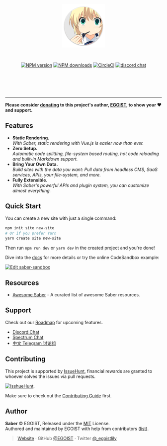 <br><br>

<p align="center">
<a href="https://saber.land"><img width="140" src="./website/images/logo.png" alt="saber logo"></a>
</p>
<br>

<p align="center"><a href="https://npmjs.com/package/saber"><img src="https://flat.badgen.net/npm/v/saber" alt="NPM version"></a> <a href="https://npmjs.com/package/saber"><img src="https://flat.badgen.net/npm/dm/saber" alt="NPM downloads"></a> <a href="https://circleci.com/gh/egoist/saber/tree/master"><img src="https://flat.badgen.net/circleci/github/egoist/saber/master" alt="CircleCI"></a> <a href="https://chat.saber.land"><img alt="discord chat" src="https://flat.badgen.net/badge/chat/on%20discord/7289da"></a></p>

<br><br><br><br>

---

**Please consider [donating](https://www.patreon.com/egoist) to this project's author, [EGOIST](#author), to show your ❤️ and support.**

## Features

- **Static Rendering.**<br>_With Saber, static rendering with Vue.js is easier now than ever._
- **Zero Setup.**<br>_Automatic code splitting, file-system based routing, hot code reloading and built-in Markdown support._
- **Bring Your Own Data.**<br>_Build sites with the data you want: Pull data from headless CMS, SaaS services, APIs, your file-system, and more._
- **Fully Extensible.**<br>_With Saber's powerful APIs and plugin system, you can customize almost everything._

## Quick Start

You can create a new site with just a single command:

```bash
npm init site new-site
# Or if you prefer Yarn
yarn create site new-site
```

Then run `npm run dev` or `yarn dev` in the created project and you're done!

Dive into the [docs](https://saber.land) for more details or try the online CodeSandbox example:

[![Edit saber-sandbox](https://codesandbox.io/static/img/play-codesandbox.svg)](https://codesandbox.io/s/github/egoist/saber-codesandbox/tree/master/?fontsize=14&module=%2Fpages%2Findex.md)

## Resources

- [Awesome Saber](https://github.com/egoist/awesome-saber) - A curated list of awesome Saber resources.

## Support

Check out our [Roadmap](https://github.com/egoist/saber/projects/1) for upcoming features.

- [Discord Chat](https://chat.saber.land)
- [Spectrum Chat](https://spectrum.chat/saber)
- [中文 Telegram 讨论组](https://t.me/joinchat/Bc7EQEaeb4Ty0k5wvRNU7Q)

## Contributing

This project is supported by [IssueHunt](https://issuehunt.io/r/egoist/saber), financial rewards are granted to whoever solves the issues via pull requests.

[![IsshueHunt](https://cdn.jsdelivr.net/gh/BoostIO/issuehunt-materials/v1/issuehunt-button-v1.svg)](https://issuehunt.io/r/egoist/saber).

Make sure to check out the [Contributing Guide](./CONTRIBUTING.md) first.

## Author

**Saber** © EGOIST, Released under the [MIT](./LICENSE) License.<br>
Authored and maintained by EGOIST with help from contributors ([list](https://github.com/egoist/saber/contributors)).

> [Website](https://github.com/egoist) · GitHub [@EGOIST](https://github.com/egoist) · Twitter [@\_egoistlily](https://twitter.com/_egoistlily)
